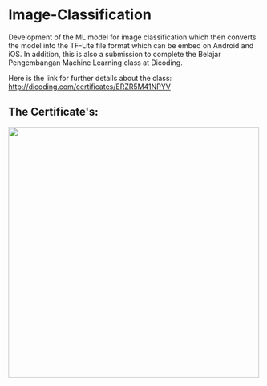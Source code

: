 # Image-Classification

Development of the ML model for image classification which then converts the model into the TF-Lite file format which can be embed on Android and iOS.
In addition, this is also a submission to complete the Belajar Pengembangan Machine Learning class at Dicoding.

Here is the link for further details about the class: http://dicoding.com/certificates/ERZR5M41NPYV

## The Certificate's:
<img src="https://user-images.githubusercontent.com/55497456/96334642-717ea580-109c-11eb-978e-60e6348a986c.png" width=500/>&nbsp;
